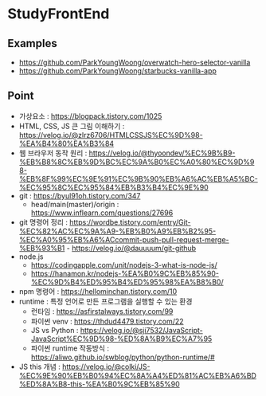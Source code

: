 # StudyFrontEnd
## Examples
- https://github.com/ParkYoungWoong/overwatch-hero-selector-vanilla
- https://github.com/ParkYoungWoong/starbucks-vanilla-app


## Point
- 가상요소 : https://blogpack.tistory.com/1025
- HTML, CSS, JS 큰 그림 이해하기 : https://velog.io/@zlrz6706/HTMLCSSJS%EC%9D%98-%EA%B4%80%EA%B3%84
- 웹 브라우저 동작 원리 : https://velog.io/@thyoondev/%EC%9B%B9-%EB%B8%8C%EB%9D%BC%EC%9A%B0%EC%A0%80%EC%9D%98-%EB%8F%99%EC%9E%91%EC%9B%90%EB%A6%AC%EB%A5%BC-%EC%95%8C%EC%95%84%EB%B3%B4%EC%9E%90
- git : https://byul91oh.tistory.com/347
   - head/main(master)/origin : https://www.inflearn.com/questions/27696
- git 명령어 정리 : https://wordbe.tistory.com/entry/Git-%EC%82%AC%EC%9A%A9-%EB%B0%A9%EB%B2%95-%EC%A0%95%EB%A6%ACcommit-push-pull-request-merge-%EB%93%B1
      - https://velog.io/@dauuuum/git-github
- node.js 
  - https://codingapple.com/unit/nodejs-3-what-is-node-js/
  - https://hanamon.kr/nodejs-%EA%B0%9C%EB%85%90-%EC%9D%B4%ED%95%B4%ED%95%98%EA%B8%B0/
- npm 명령어 : https://hellominchan.tistory.com/10
- runtime : 특정 언어로 만든 프로그램을 실행할 수 있는 환경
  - 런타임 : https://asfirstalways.tistory.com/99
  - 파이썬 venv : https://thdud4479.tistory.com/22
  - JS vs Python : https://velog.io/@sji7532/JavaScript-JavaScript%EC%9D%98-%ED%8A%B9%EC%A7%95
  - 파이썬 runtime 작동방식 : https://aliwo.github.io/swblog/python/python-runtime/#
- JS this 개념 : https://velog.io/@colki/JS-%EC%9E%90%EB%B0%94%EC%8A%A4%ED%81%AC%EB%A6%BD%ED%8A%B8-this-%EA%B0%9C%EB%85%90
